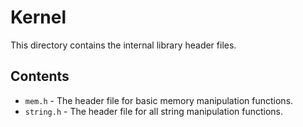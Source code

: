 # Kernel
This directory contains the internal library header files.

## Contents
- `mem.h` - The header file for basic memory manipulation functions.
- `string.h` - The header file for all string manipulation functions.
